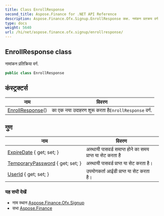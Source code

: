 ```yaml
---
title: Class EnrollResponse
second_title: Aspose.Finance for .NET API Reference
description: Aspose.Finance.Ofx.Signup.EnrollResponse कक्ष. नमंकन प्रतक्रय वर्ग.
type: docs
weight: 5640
url: /hi/net/aspose.finance.ofx.signup/enrollresponse/
---
```

## EnrollResponse class

नामांकन प्रतिक्रिया वर्ग.

```csharp
public class EnrollResponse
```

## कंस्ट्रक्टर्स

| नाम | विवरण |
| --- | --- |
| [EnrollResponse](enrollresponse/)() | का एक नया उदाहरण शुरू करता है`EnrollResponse` वर्ग. |

## गुण

| नाम | विवरण |
| --- | --- |
| [ExpireDate](../../aspose.finance.ofx.signup/enrollresponse/expiredate/) { get; set; } | अस्थायी पासवर्ड समाप्त होने का समय प्राप्त या सेट करता है |
| [TemporaryPassword](../../aspose.finance.ofx.signup/enrollresponse/temporarypassword/) { get; set; } | अस्थायी पासवर्ड प्राप्त या सेट करता है। |
| [UserId](../../aspose.finance.ofx.signup/enrollresponse/userid/) { get; set; } | उपयोगकर्ता आईडी प्राप्त या सेट करता है। |

### यह सभी देखें

* नाम स्थान [Aspose.Finance.Ofx.Signup](../../aspose.finance.ofx.signup/)
* सभा [Aspose.Finance](../../)


